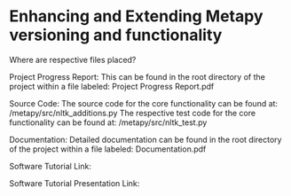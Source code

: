 # Enhancing and Extending Metapy versioning and functionality

Where are respective files placed?

Project Progress Report: This can be found in the root directory of the project within a file labeled: Project Progress Report.pdf

Source Code: 
    The source code for the core functionality can be found at: /metapy/src/nltk_additions.py
    The respective test code for the core functionality can be found at: /metapy/src/nltk_test.py

Documentation: Detailed documentation can be found in the root directory of the project within a file labeled: Documentation.pdf

Software Tutorial Link: 

Software Tutorial Presentation Link: